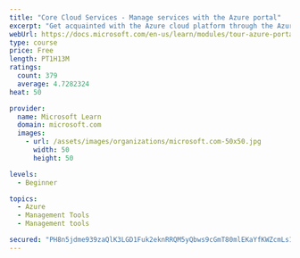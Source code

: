 ```yaml
---
title: "Core Cloud Services - Manage services with the Azure portal"
excerpt: "Get acquainted with the Azure cloud platform through the Azure portal, where you create and manage all of your Azure resources."
webUrl: https://docs.microsoft.com/en-us/learn/modules/tour-azure-portal/
type: course
price: Free
length: PT1H13M
ratings:
  count: 379
  average: 4.7282324
heat: 50

provider:
  name: Microsoft Learn
  domain: microsoft.com
  images:
    - url: /assets/images/organizations/microsoft.com-50x50.jpg
      width: 50
      height: 50

levels:
  - Beginner

topics:
  - Azure
  - Management Tools
  - Management tools

secured: "PH8n5jdme939zaQlK3LGD1Fuk2eknRRQM5yQbws9cGmT80mlEKaYfKWZcmLs1u3qCRfcvyAQRT6CuNQcqryKGXcF0qKBQKTlomIaApHK3x2rzjysI0vVm5lTOXUUaNjZBnGvyhheCmgIhNssFzy0sNaR05HiB5ajQEO86O6+iU141YO+VxbKQNbk/7OK2uMP2pWyC3llpTFD9vVGWYrX7ZSGxRccO3U3vbFSR9jKF8e3ql+uSWwaLjqIdvkPAYyuMNxFh8heuJ6Ki2cHq8sI27gkIYpjNixNn6dvrKSnL7DdbTOp6m6xn5NIVW3oXjpuLRFsQaL5Pp9y9QF+ycDTzP9Wiv5odhNmUEx/qqLi4b2+oDzTWEL9BRxraGXzMqj+hh20qrNwb0GfwosUQC/xskp59LfeNRknZ6RZDRAI1tA=;ASE3IzQwLPnYykG8CX+Z9g=="
---
```


